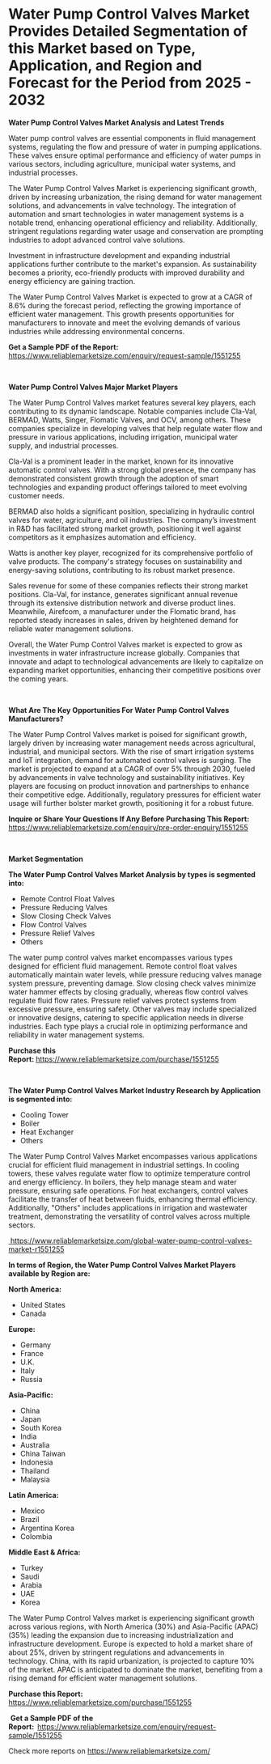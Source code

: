 <p><h1>Water Pump Control Valves Market Provides Detailed Segmentation of this Market based on Type, Application, and Region and Forecast for the Period from 2025 - 2032</h1></p><p><strong>Water Pump Control Valves Market Analysis and Latest Trends</strong></p>
<p><p>Water pump control valves are essential components in fluid management systems, regulating the flow and pressure of water in pumping applications. These valves ensure optimal performance and efficiency of water pumps in various sectors, including agriculture, municipal water systems, and industrial processes. </p><p>The Water Pump Control Valves Market is experiencing significant growth, driven by increasing urbanization, the rising demand for water management solutions, and advancements in valve technology. The integration of automation and smart technologies in water management systems is a notable trend, enhancing operational efficiency and reliability. Additionally, stringent regulations regarding water usage and conservation are prompting industries to adopt advanced control valve solutions.</p><p>Investment in infrastructure development and expanding industrial applications further contribute to the market's expansion. As sustainability becomes a priority, eco-friendly products with improved durability and energy efficiency are gaining traction. </p><p>The Water Pump Control Valves Market is expected to grow at a CAGR of 8.6% during the forecast period, reflecting the growing importance of efficient water management. This growth presents opportunities for manufacturers to innovate and meet the evolving demands of various industries while addressing environmental concerns.</p></p>
<p><strong>Get a Sample PDF of the Report:&nbsp;</strong> <a href="https://www.reliablemarketsize.com/enquiry/request-sample/1551255?utm_campaign=2395&utm_medium=2&utm_source=Github&utm_content=ia&utm_term=27022025&utm_id=water-pump-control-valves">https://www.reliablemarketsize.com/enquiry/request-sample/1551255</a></p>
<p>&nbsp;</p>
<p><strong>Water Pump Control Valves Major Market Players</strong></p>
<p><p>The Water Pump Control Valves market features several key players, each contributing to its dynamic landscape. Notable companies include Cla-Val, BERMAD, Watts, Singer, Flomatic Valves, and OCV, among others. These companies specialize in developing valves that help regulate water flow and pressure in various applications, including irrigation, municipal water supply, and industrial processes.</p><p>Cla-Val is a prominent leader in the market, known for its innovative automatic control valves. With a strong global presence, the company has demonstrated consistent growth through the adoption of smart technologies and expanding product offerings tailored to meet evolving customer needs. </p><p>BERMAD also holds a significant position, specializing in hydraulic control valves for water, agriculture, and oil industries. The company’s investment in R&D has facilitated strong market growth, positioning it well against competitors as it emphasizes automation and efficiency.</p><p>Watts is another key player, recognized for its comprehensive portfolio of valve products. The company's strategy focuses on sustainability and energy-saving solutions, contributing to its robust market presence. </p><p>Sales revenue for some of these companies reflects their strong market positions. Cla-Val, for instance, generates significant annual revenue through its extensive distribution network and diverse product lines. Meanwhile, Airefcom, a manufacturer under the Flomatic brand, has reported steady increases in sales, driven by heightened demand for reliable water management solutions.</p><p>Overall, the Water Pump Control Valves market is expected to grow as investments in water infrastructure increase globally. Companies that innovate and adapt to technological advancements are likely to capitalize on expanding market opportunities, enhancing their competitive positions over the coming years.</p></p>
<p>&nbsp;</p>
<p><strong>What Are The Key Opportunities For Water Pump Control Valves Manufacturers?</strong></p>
<p><p>The Water Pump Control Valves market is poised for significant growth, largely driven by increasing water management needs across agricultural, industrial, and municipal sectors. With the rise of smart irrigation systems and IoT integration, demand for automated control valves is surging. The market is projected to expand at a CAGR of over 5% through 2030, fueled by advancements in valve technology and sustainability initiatives. Key players are focusing on product innovation and partnerships to enhance their competitive edge. Additionally, regulatory pressures for efficient water usage will further bolster market growth, positioning it for a robust future.</p></p>
<p><strong>Inquire or Share Your Questions If Any Before Purchasing This Report:</strong> <a href="https://www.reliablemarketsize.com/enquiry/pre-order-enquiry/1551255?utm_campaign=2395&utm_medium=2&utm_source=Github&utm_content=ia&utm_term=27022025&utm_id=water-pump-control-valves">https://www.reliablemarketsize.com/enquiry/pre-order-enquiry/1551255</a></p>
<p>&nbsp;</p>
<p><strong>Market Segmentation</strong></p>
<p><strong>The Water Pump Control Valves Market Analysis by types is segmented into:</strong></p>
<p><ul><li>Remote Control Float Valves</li><li>Pressure Reducing Valves</li><li>Slow Closing Check Valves</li><li>Flow Control Valves</li><li>Pressure Relief Valves</li><li>Others</li></ul></p>
<p><p>The water pump control valves market encompasses various types designed for efficient fluid management. Remote control float valves automatically maintain water levels, while pressure reducing valves manage system pressure, preventing damage. Slow closing check valves minimize water hammer effects by closing gradually, whereas flow control valves regulate fluid flow rates. Pressure relief valves protect systems from excessive pressure, ensuring safety. Other valves may include specialized or innovative designs, catering to specific application needs in diverse industries. Each type plays a crucial role in optimizing performance and reliability in water management systems.</p></p>
<p><strong>Purchase this Report:&nbsp;</strong><a href="https://www.reliablemarketsize.com/purchase/1551255?utm_campaign=2395&utm_medium=2&utm_source=Github&utm_content=ia&utm_term=27022025&utm_id=water-pump-control-valves">https://www.reliablemarketsize.com/purchase/1551255</a></p>
<p>&nbsp;</p>
<p><strong>The Water Pump Control Valves Market Industry Research by Application is segmented into:</strong></p>
<p><ul><li>Cooling Tower</li><li>Boiler</li><li>Heat Exchanger</li><li>Others</li></ul></p>
<p><p>The Water Pump Control Valves Market encompasses various applications crucial for efficient fluid management in industrial settings. In cooling towers, these valves regulate water flow to optimize temperature control and energy efficiency. In boilers, they help manage steam and water pressure, ensuring safe operations. For heat exchangers, control valves facilitate the transfer of heat between fluids, enhancing thermal efficiency. Additionally, "Others" includes applications in irrigation and wastewater treatment, demonstrating the versatility of control valves across multiple sectors.</p></p>
<p><a href="https://www.reliablemarketsize.com/global-water-pump-control-valves-market-r1551255?utm_campaign=2395&utm_medium=2&utm_source=Github&utm_content=ia&utm_term=27022025&utm_id=water-pump-control-valves">&nbsp;https://www.reliablemarketsize.com/global-water-pump-control-valves-market-r1551255</a></p>
<p><strong>In terms of Region, the Water Pump Control Valves Market Players available by Region are:</strong></p>
<p>
    <p> <strong> North America: </strong>
        <ul>
            <li>United States</li>
            <li>Canada</li>
        </ul>
        </p> 
    <p> <strong> Europe: </strong>
        <ul>
            <li>Germany</li>
            <li>France</li>
            <li>U.K.</li>
            <li>Italy</li>
            <li>Russia</li>
        </ul>
        </p> 
    <p> <strong> Asia-Pacific: </strong>
        <ul>
            <li>China</li>
            <li>Japan</li>
            <li>South Korea</li>
            <li>India</li>
            <li>Australia</li>
            <li>China Taiwan</li>
            <li>Indonesia</li>
            <li>Thailand</li>
            <li>Malaysia</li>
        </ul>
        </p> 
    <p> <strong> Latin America: </strong>
        <ul>
            <li>Mexico</li>
            <li>Brazil</li>
            <li>Argentina Korea</li>
            <li>Colombia</li>
        </ul>
        </p> 
    <p> <strong> Middle East & Africa: </strong>
        <ul>
            <li>Turkey</li>
            <li>Saudi</li>
            <li>Arabia</li>
            <li>UAE</li>
            <li>Korea</li>
        </ul>
    </p>
    </p>
<p><p>The Water Pump Control Valves market is experiencing significant growth across various regions, with North America (30%) and Asia-Pacific (APAC) (35%) leading the expansion due to increasing industrialization and infrastructure development. Europe is expected to hold a market share of about 25%, driven by stringent regulations and advancements in technology. China, with its rapid urbanization, is projected to capture 10% of the market. APAC is anticipated to dominate the market, benefiting from a rising demand for efficient water management solutions.</p></p>
<p><strong>Purchase this Report: </strong><a href="https://www.reliablemarketsize.com/purchase/1551255?utm_campaign=2395&utm_medium=2&utm_source=Github&utm_content=ia&utm_term=27022025&utm_id=water-pump-control-valves">https://www.reliablemarketsize.com/purchase/1551255</a></p>
<p>&nbsp;<strong>Get a Sample PDF of the Report:&nbsp;&nbsp;</strong><a href="https://www.reliablemarketsize.com/enquiry/request-sample/1551255?utm_campaign=2395&utm_medium=2&utm_source=Github&utm_content=ia&utm_term=27022025&utm_id=water-pump-control-valves">https://www.reliablemarketsize.com/enquiry/request-sample/1551255</a></p>
<p><strong></strong></p>
<p>Check more reports on <a href="https://www.reliablemarketsize.com/?utm_campaign=2395&utm_medium=2&utm_source=Github&utm_content=ia&utm_term=27022025&utm_id=water-pump-control-valves">https://www.reliablemarketsize.com/</a></p>